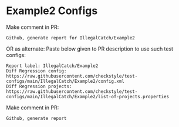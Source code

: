 # Example2 Configs
Make comment in PR:
```
Github, generate report for IllegalCatch/Example2
```
OR as alternate:
Paste below given to PR description to use such test configs:
```
Report label: IllegalCatch/Example2
Diff Regression config: https://raw.githubusercontent.com/checkstyle/test-configs/main/IllegalCatch/Example2/config.xml
Diff Regression projects: https://raw.githubusercontent.com/checkstyle/test-configs/main/IllegalCatch/Example2/list-of-projects.properties
```
Make comment in PR:
```
Github, generate report
```
